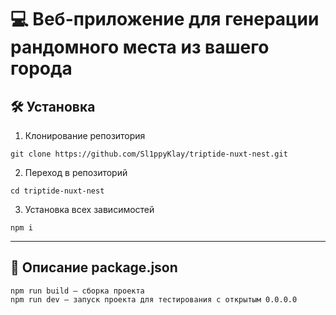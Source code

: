 # 💻 Веб-приложение для генерации рандомного места из вашего города

## 🛠️ Установка

1. Клонирование репозитория
```
git clone https://github.com/Sl1ppyKlay/triptide-nuxt-nest.git
```

2. Переход в репозиторий

```
cd triptide-nuxt-nest
```

3. Установка всех зависимостей

```
npm i
```

***

## 📖 Описание package.json

```
npm run build — сборка проекта
npm run dev — запуск проекта для тестирования с открытым 0.0.0.0
```